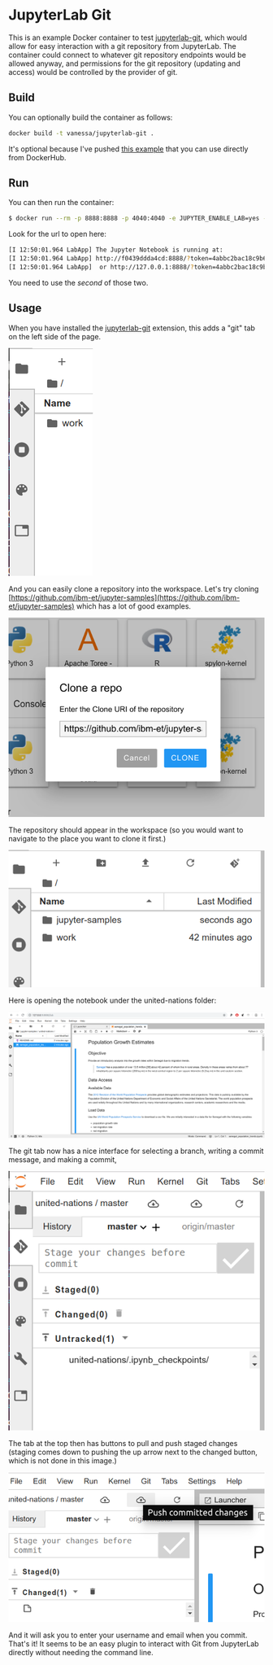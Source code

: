 # JupyterLab Git

This is an example Docker container to test [jupyterlab-git](https://github.com/jupyterlab/jupyterlab-git), 
which would allow for easy interaction with a git repository from JupyterLab. The container
could connect to whatever git repository endpoints would be allowed anyway, and permissions
for the git repository (updating and access) would be controlled by the provider of git.

## Build

You can optionally build the container as follows:

```bash
docker build -t vanessa/jupyterlab-git .
```

It's optional because I've pushed [this example](https://hub.docker.com/r/vanessa/jupyterlab-git) 
that you can use directly from DockerHub.

## Run

You can then run the container:

```bash
$ docker run --rm -p 8888:8888 -p 4040:4040 -e JUPYTER_ENABLE_LAB=yes -v ~:/home/jovyan/work vanessa/jupyterlab-git
```

Look for the url to open here:

```bash
[I 12:50:01.964 LabApp] The Jupyter Notebook is running at:
[I 12:50:01.964 LabApp] http://f0439ddda4cd:8888/?token=4abbc2bac18c9b61f5b48c7fa4f25256291bbaa0096cd7c0
[I 12:50:01.964 LabApp]  or http://127.0.0.1:8888/?token=4abbc2bac18c9b61f5b48c7fa4f25256291bbaa0096cd7c0
```

You need to use the *second* of those two.

## Usage

When you have installed the [jupyterlab-git](https://github.com/jupyterlab/jupyterlab-git)
extension, this adds a "git" tab on the left side of the page.

![img/git-sidebar.png](img/git-sidebar.png)

And you can easily clone a repository into the workspace. Let's try cloning [https://github.com/ibm-et/jupyter-samples](https://github.com/ibm-et/jupyter-samples) which has a lot of good examples.

![img/git-clone-box.png](img/git-clone-box.png)

The repository should appear in the workspace (so you would want to navigate to the
place you want to clone it first.)

![img/workspace.png](img/workspace.png)

Here is opening the notebook under the united-nations folder:

![img/united-nations.png](img/united-nations.png)

The git tab now has a nice interface for selecting a branch, writing a commit message,
and making a commit,

![img/git-tab.png](img/git-tab.png)

The tab at the top then has buttons to pull and push staged changes (staging comes down
to pushing the up arrow next to the changed button, which is not done in this image.)

![img/push.png](img/push.png)

And it will ask you to enter your username and email when you commit. That's it! It seems
to be an easy plugin to interact with Git from JupyterLab directly without needing
the command line.
